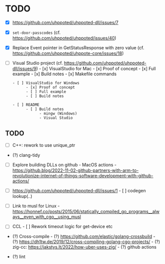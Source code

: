 # TODO

- [x] https://github.com/uhppoted/uhppoted-dll/issues/7
- [x] `set-door-passcodes` (cf. https://github.com/uhppoted/uhppoted/issues/40)
- [x] Replace Event pointer in GetStatusResponse with zero value (cf. https://github.com/uhppoted/uhppote-core/issues/18)

- [ ] Visual Studio project (cf. https://github.com/uhppoted/uhppoted-dll/issues/9)
      - [x] VisualStudio for Mac
            - [x] Proof of concept
            - [x] Full example
            - [x] Build notes
            - [x] Makefile commands

      - [ ] VisualStudio for Windows
            - [x] Proof of concept
            - [ ] Full example
            - [ ] Build notes

      - [ ] README
            - [ ] Build notes
                  - mingw (Windows)
                  - Visual Studio


## TODO

- [ ] C++: rework to use unique_ptr
- (?) clang-tidy

- [ ] Explore building DLLs on github
      - MacOS actions
      - https://github.blog/2022-11-02-github-partners-with-arm-to-revolutionize-internet-of-things-software-development-with-github-actions/

- [ ] https://github.com/uhppoted/uhppoted-dll/issues/1
      - [ ] codegen lookup(..)

- [ ] Link to musl for Linux
      - https://honnef.co/posts/2015/06/statically_compiled_go_programs__always__even_with_cgo__using_musl

- [ ] CCL
      - [ ] Rework timeout logic for get-device etc

- (?) Cross-compile
      - (?) https://github.com/elastic/golang-crossbuild
      - (?) https://dh1tw.de/2019/12/cross-compiling-golang-cgo-projects/
      - (?) zig-cc: https://jakstys.lt/2022/how-uber-uses-zig/
      - (?) github actions

- (?) lint

